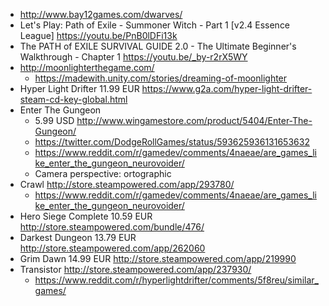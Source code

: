 - http://www.bay12games.com/dwarves/
- Let's Play: Path of Exile - Summoner Witch - Part 1 [v2.4 Essence League] https://youtu.be/PnB0lDFi13k
- The PATH of EXILE SURVIVAL GUIDE 2.0 - The Ultimate Beginner's Walkthrough - Chapter 1 https://youtu.be/_by-r2rX5WY
- http://moonlighterthegame.com/
  - https://madewith.unity.com/stories/dreaming-of-moonlighter
- Hyper Light Drifter 11.99 EUR https://www.g2a.com/hyper-light-drifter-steam-cd-key-global.html
- Enter The Gungeon
  - 5.99 USD http://www.wingamestore.com/product/5404/Enter-The-Gungeon/
  - https://twitter.com/DodgeRollGames/status/593625936131653632
  - https://www.reddit.com/r/gamedev/comments/4naeae/are_games_like_enter_the_gungeon_neurovoider/
  - Camera perspective: ortographic
- Crawl http://store.steampowered.com/app/293780/
  - https://www.reddit.com/r/gamedev/comments/4naeae/are_games_like_enter_the_gungeon_neurovoider/
- Hero Siege Complete 10.59 EUR http://store.steampowered.com/bundle/476/
- Darkest Dungeon 13.79 EUR http://store.steampowered.com/app/262060
- Grim Dawn 14.99 EUR http://store.steampowered.com/app/219990
- Transistor http://store.steampowered.com/app/237930/
  - https://www.reddit.com/r/hyperlightdrifter/comments/5f8reu/similar_games/
